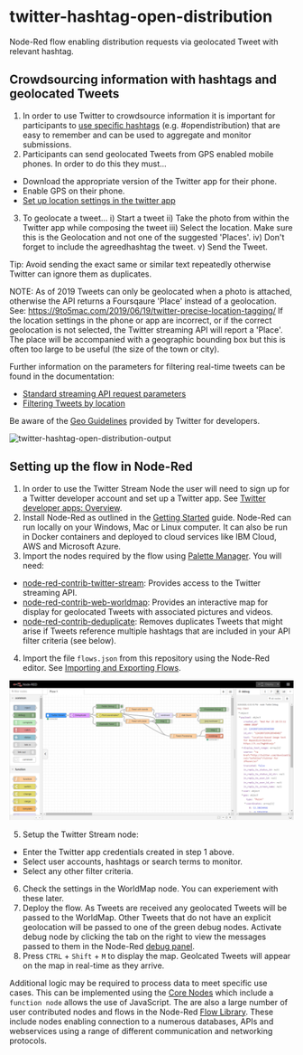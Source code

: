 # twitter-hashtag-open-distribution
Node-Red flow enabling distribution requests via geolocated Tweet with relevant hashtag.

## Crowdsourcing information with hashtags and geolocated Tweets

1. In order to use Twitter to crowdsource information it is important for participants to [use specific hashtags](https://help.twitter.com/en/using-twitter/how-to-use-hashtags) (e.g. #opendistribution) that are easy to remember and can be used to aggregate and monitor submissions.
2. Participants can send geolocated Tweets from GPS enabled mobile phones. In order to do this they must...
  - Download the appropriate version of the Twitter app for their phone.
  - Enable GPS on their phone.
  - [Set up location settings in the twitter app](https://help.twitter.com/en/safety-and-security/twitter-location-services-for-mobile)
3. To geolocate a tweet...
  i) Start a tweet
  ii) Take the photo from within the Twitter app while composing the tweet
  iii) Select the location. Make sure this is the Geolocation and not one of the suggested 'Places'.
  iv) Don't forget to include the agreedhashtag the tweet.
  v) Send the Tweet.

Tip: Avoid sending the exact same or similar text repeatedly otherwise Twitter can ignore them as duplicates.

NOTE: As of 2019 Tweets can only be geolocated when a photo is attached, otherwise the API returns a Foursqaure 'Place' instead of a geolocation. See: https://9to5mac.com/2019/06/19/twitter-precise-location-tagging/ If the location settings in the phone or app are incorrect, or if the correct geolocation is not selected, the Twitter streaming API will report a 'Place'. The place will be accompanied with a geographic bounding box but this is often too large to be useful (the size of the town or city).
    
Further information on the parameters for filtering real-time tweets can be found in the documentation:
- [Standard streaming API request parameters](https://developer.twitter.com/en/docs/tweets/filter-realtime/guides/basic-stream-parameters)
- [Filtering Tweets by location](https://developer.twitter.com/en/docs/tutorials/filtering-tweets-by-location)

Be aware of the [Geo Guidelines](https://developer.twitter.com/en/developer-terms/geo-guidelines) provided by Twitter for developers.

![twitter-hashtag-open-distribution-output](images/twitter-hashtag-open-distribution-output.png)

## Setting up the flow in Node-Red

1. In order to use the Twitter Stream Node the user will need to sign up for a Twitter developer account and set up a Twitter app. See [Twitter developer apps: Overview](https://developer.twitter.com/en/docs/basics/apps/overview).
2. Install Node-Red as outlined in the [Getting Started](https://nodered.org/docs/getting-started/) guide. Node-Red can run locally on your Windows, Mac or Linux computer. It can also be run in Docker containers and deployed to cloud services like IBM Cloud, AWS and Microsoft Azure.
3. Import the nodes required by the flow using [Palette Manager](https://nodered.org/docs/user-guide/editor/palette/manager). You will need:
  - [node-red-contrib-twitter-stream](https://flows.nodered.org/node/node-red-contrib-twitter-stream): Provides access to the Twitter streaming API. 
  - [node-red-contrib-web-worldmap](https://flows.nodered.org/node/node-red-contrib-web-worldmap): Provides an interactive map for display for geolocated Tweets with associated pictures and videos.
  - [node-red-contrib-deduplicate](https://flows.nodered.org/node/node-red-contrib-deduplicate): Removes duplicates Tweets that might arise if Tweets reference multiple hashtags that are included in your API filter criteria (see below). 
4. Import the file `flows.json` from this repository using the Node-Red editor. See [Importing and Exporting Flows](https://nodered.org/docs/user-guide/editor/workspace/import-export).

![twitter-hashtag-open-distribution](images/twitter-hashtag-open-distribution.png)

5. Setup the Twitter Stream node:
  - Enter the Twitter app credentials created in step 1 above.
  - Select user accounts, hashtags or search terms to monitor.
  - Select any other filter criteria.
6. Check the settings in the WorldMap node. You can experiement with these later.
7. Deploy the flow. As Tweets are received any geolocated Tweets will be passed to the WorldMap. Other Tweets that do not have an explicit geolocation will be passed to one of the green debug nodes. Activate debug node by clicking the tab on the right to view the messages passed to them in the Node-Red [debug panel](https://nodered.org/docs/user-guide/editor/sidebar/debug).   
8. Press `CTRL` + `Shift` + `M` to display the map. Geolcated Tweets will appear on the map in real-time as they arrive.

Additional logic may be required to process data to meet specific use cases. This can be implemented using the [Core Nodes](https://nodered.org/docs/user-guide/nodes) which include a `function node` allows the use of JavaScript. The are also a large number of user contributed nodes and flows in the Node-Red [Flow Library](https://flows.nodered.org/). These include nodes enabling connection to a numerous databases, APIs and webservices using a range of different communication and networking protocols.
